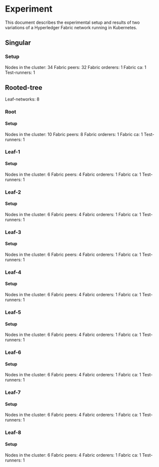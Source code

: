 # Experiment
This document describes the experimental setup and results of two variations of a Hyperledger Fabric network running in Kubernetes.

## Singular

### Setup
Nodes in the cluster:   34
Fabric peers:           32
Fabric orderers:        1
Fabric ca:              1
Test-runners:           1

## Rooted-tree
Leaf-networks:          8

### Root

#### Setup
Nodes in the cluster:   10
Fabric peers:           8
Fabric orderers:        1
Fabric ca:              1
Test-runners:           1

### Leaf-1

#### Setup
Nodes in the cluster:   6
Fabric peers:           4
Fabric orderers:        1
Fabric ca:              1
Test-runners:           1

### Leaf-2

#### Setup
Nodes in the cluster:   6
Fabric peers:           4
Fabric orderers:        1
Fabric ca:              1
Test-runners:           1

### Leaf-3

#### Setup
Nodes in the cluster:   6
Fabric peers:           4
Fabric orderers:        1
Fabric ca:              1
Test-runners:           1

### Leaf-4

#### Setup
Nodes in the cluster:   6
Fabric peers:           4
Fabric orderers:        1
Fabric ca:              1
Test-runners:           1

### Leaf-5

#### Setup
Nodes in the cluster:   6
Fabric peers:           4
Fabric orderers:        1
Fabric ca:              1
Test-runners:           1

### Leaf-6

#### Setup
Nodes in the cluster:   6
Fabric peers:           4
Fabric orderers:        1
Fabric ca:              1
Test-runners:           1

### Leaf-7

#### Setup
Nodes in the cluster:   6
Fabric peers:           4
Fabric orderers:        1
Fabric ca:              1
Test-runners:           1

### Leaf-8

#### Setup
Nodes in the cluster:   6
Fabric peers:           4
Fabric orderers:        1
Fabric ca:              1
Test-runners:           1